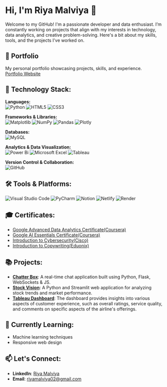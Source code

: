 

<!--
**riya-malviya/riya-malviya** is a ✨ _special_ ✨ repository because its `README.md` (this file) appears on your GitHub profile.

Here are some ideas to get you started:

- 🔭 I’m currently working on ...
- 🌱 I’m currently learning ...
- 👯 I’m looking to collaborate on ...
- 🤔 I’m looking for help with ...
- 💬 Ask me about ...
- 📫 How to reach me: ...
- 😄 Pronouns: ...
- ⚡ Fun fact: ...
-->


# Hi, I'm Riya Malviya 👋

Welcome to my GitHub! I'm a passionate developer and data enthusiast. I’m constantly working on projects that align with my interests in technology, data analytics, and creative problem-solving. Here's a bit about my skills, tools, and the projects I've worked on.

## 💼 Portfolio
My personal portfolio showcasing projects, skills, and experience.<br>
[Portfolio Website](https://riya-malviya-portfolio.netlify.app/)

## 🚀 Technology Stack:

**Languages:**<br>
![Python](https://img.shields.io/badge/python-3670A0?style=for-the-badge&logo=python&logoColor=ffdd54) 
  ![HTML5](https://img.shields.io/badge/html5-%23E34F26.svg?style=for-the-badge&logo=html5&logoColor=white) 
![CSS3](https://img.shields.io/badge/css3-%231572B6.svg?style=for-the-badge&logo=css3&logoColor=white) 
<!-- - ![JavaScript](https://img.shields.io/badge/javascript-%23323330.svg?style=for-the-badge&logo=javascript&logoColor=%23F7DF1E) -->


**Frameworks & Libraries:**<br>
 ![Matplotlib](https://img.shields.io/badge/Matplotlib-%23ffffff.svg?style=for-the-badge&logo=Matplotlib&logoColor=black)
 ![NumPy](https://img.shields.io/badge/numpy-%23013243.svg?style=for-the-badge&logo=numpy&logoColor=white)
  ![Pandas](https://img.shields.io/badge/pandas-%23150458.svg?style=for-the-badge&logo=pandas&logoColor=white)
  ![Plotly](https://img.shields.io/badge/Plotly-%233F4F75.svg?style=for-the-badge&logo=plotly&logoColor=white) 
<!-- -  ![Flask](https://img.shields.io/badge/flask-%23000.svg?style=for-the-badge&logo=flask&logoColor=white)  -->


**Databases:**<br>
 ![MySQL](https://img.shields.io/badge/mysql-4479A1.svg?style=for-the-badge&logo=mysql&logoColor=white) 


**Analytics & Data Visualization:**<br>
 ![Power Bi](https://img.shields.io/badge/power_bi-F2C811?style=for-the-badge&logo=powerbi&logoColor=black) 
 ![Microsoft Excel](https://img.shields.io/badge/Microsoft_Excel-217346?style=for-the-badge&logo=microsoft-excel&logoColor=white) 
 ![Tableau](https://img.shields.io/badge/Tableau-E97627?style=for-the-badge&logo=Tableau&logoColor=white)


**Version Control & Collaboration:**<br>
 ![GitHub](https://img.shields.io/badge/github-%23121011.svg?style=for-the-badge&logo=github&logoColor=white) 


## 🛠 Tools & Platforms:<br>
 ![Visual Studio Code](https://img.shields.io/badge/Visual%20Studio%20Code-0078d7.svg?style=for-the-badge&logo=visual-studio-code&logoColor=white)
 ![PyCharm](https://img.shields.io/badge/pycharm-143?style=for-the-badge&logo=pycharm&logoColor=black&color=black&labelColor=green)
 ![Notion](https://img.shields.io/badge/Notion-%23000000.svg?style=for-the-badge&logo=notion&logoColor=white) 
 ![Netlify](https://img.shields.io/badge/netlify-%23000000.svg?style=for-the-badge&logo=netlify&logoColor=#00C7B7) 
 ![Render](https://img.shields.io/badge/Render-%46E3B7.svg?style=for-the-badge&logo=render&logoColor=white) 


## 🎓 Certificates:<br>
- [Google Advanced Data Analytics Certificate(Coursera)](https://coursera.org/share/d52f7639a40d9b163f1ba1cc95237ef9)
- [Google AI Essentials Certificate(Coursera)](https://coursera.org/share/435a6226abf3a63b44a7c24b7b38ef28)
- [Introduction to Cybersecurity(Cisco)](https://riya-malviya-portfolio.netlify.app/assets/Introduction_to_Cybersecurity_Badge20241105-27-a0mpt3.pdf)
- [Introduction to Copywriting(Eduonix)](https://riya-malviya-portfolio.netlify.app/assets/certificate-Become-A-Copywriter-Pro-from-Ground-Up.jfif)


## 📚 Projects:
- **[Chatter Box](https://python-chat-app-iilr.onrender.com/)**: A real-time chat application built using Python, Flask, WebSockets & JS.
- **[Stock Vision](https://stock-prediction-5a77cx7hdaxzaywhkqgzbz.streamlit.app/)**: A Python and Streamlit web application for analyzing stock trends and market performance.
- **[Tableau Dashboard](https://public.tableau.com/app/profile/riya.m5522/viz/Reviews-BritishAirlines/Dashboard1)**: The dashboard provides insights into various aspects of customer experience, such as overall ratings, service quality, and comments on specific aspects of the airline's offerings.

## 🌱 Currently Learning:
- Machine learning techniques
- Responsive web design


## 📫 Let's Connect:
- **LinkedIn**: [Riya Malviya](https://www.linkedin.com/in/riya-malviya-41445724a/)
- **Email**: [riyamalviya02@gmail.com](mailto:riyamalviya02@gmail.com)



